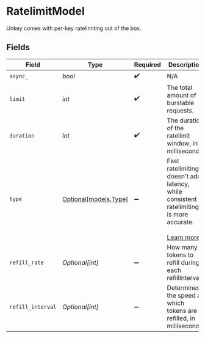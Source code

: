 # RatelimitModel

Unkey comes with per-key ratelimiting out of the box.


## Fields

| Field                                                                                                                                              | Type                                                                                                                                               | Required                                                                                                                                           | Description                                                                                                                                        |
| -------------------------------------------------------------------------------------------------------------------------------------------------- | -------------------------------------------------------------------------------------------------------------------------------------------------- | -------------------------------------------------------------------------------------------------------------------------------------------------- | -------------------------------------------------------------------------------------------------------------------------------------------------- |
| `async_`                                                                                                                                           | *bool*                                                                                                                                             | :heavy_check_mark:                                                                                                                                 | N/A                                                                                                                                                |
| `limit`                                                                                                                                            | *int*                                                                                                                                              | :heavy_check_mark:                                                                                                                                 | The total amount of burstable requests.                                                                                                            |
| `duration`                                                                                                                                         | *int*                                                                                                                                              | :heavy_check_mark:                                                                                                                                 | The duration of the ratelimit window, in milliseconds.                                                                                             |
| `type`                                                                                                                                             | [Optional[models.Type]](../models/type.md)                                                                                                         | :heavy_minus_sign:                                                                                                                                 | Fast ratelimiting doesn't add latency, while consistent ratelimiting is more accurate.<br/><br/>[Learn more](https://unkey.dev/docs/features/ratelimiting) |
| `refill_rate`                                                                                                                                      | *Optional[int]*                                                                                                                                    | :heavy_minus_sign:                                                                                                                                 | How many tokens to refill during each refillInterval.                                                                                              |
| `refill_interval`                                                                                                                                  | *Optional[int]*                                                                                                                                    | :heavy_minus_sign:                                                                                                                                 | Determines the speed at which tokens are refilled, in milliseconds.                                                                                |
